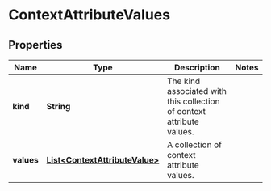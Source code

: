

# ContextAttributeValues


## Properties

| Name | Type | Description | Notes |
|------------ | ------------- | ------------- | -------------|
|**kind** | **String** | The kind associated with this collection of context attribute values. |  |
|**values** | [**List&lt;ContextAttributeValue&gt;**](ContextAttributeValue.md) | A collection of context attribute values. |  |



